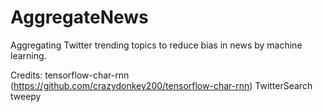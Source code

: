 # AggregateNews
Aggregating Twitter trending topics to reduce bias in news by machine learning.

Credits:
tensorflow-char-rnn (https://github.com/crazydonkey200/tensorflow-char-rnn)
TwitterSearch
tweepy